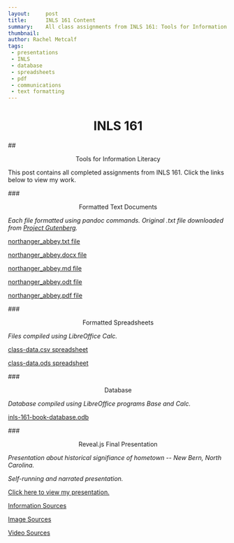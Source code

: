 ```yaml
---
layout:     post
title:      INLS 161 Content
summary:    All class assignments from INLS 161: Tools for Information Literacy.
thumbnail: 
author: Rachel Metcalf
tags:
 - presentations
 - INLS
 - database
 - spreadsheets
 - pdf
 - communications
 - text formatting
---
```


# <center>INLS 161</center>
##<center>Tools for Information Literacy</center>

This post contains all completed assignments from INLS 161. Click the links below to view my work.

###<center>Formatted Text Documents</center>

*Each file formatted using pandoc commands. Original .txt file downloaded from <a href="https://www.gutenberg.org/" target="_blank">Project Gutenberg</a>.* 

<a href="http://rcmetcalf.github.io/content/northanger_abbey.txt" target="_blank">northanger_abbey.txt file</a>

<a href="http://rcmetcalf.github.io/content/northanger_abbey.docx">northanger_abbey.docx file</a>

<a href="http://rcmetcalf.github.io/content/northanger_abbey" target="_blank">northanger_abbey.md file</a>

<a href="http://rcmetcalf.github.io/content/northanger_abbey.odt">northanger_abbey.odt file</a>

<a href="http://rcmetcalf.github.io/content/northanger_abbey.pdf" target="_blank">northanger_abbey.pdf file</a>

###<center>Formatted Spreadsheets</center>

*Files compiled using LibreOffice Calc.*

<a href="http://rcmetcalf.github.io/content/class-data.csv">class-data.csv spreadsheet</a>

<a href="http://rcmetcalf.github.io/content/class-data-1.ods">class-data.ods spreadsheet</a>

###<center>Database</center>

*Database compiled using LibreOffice programs Base and Calc.*

<a href="http://rcmetcalf.github.io/content/inls-161-book-database.odb">inls-161-book-database.odb</a>

###<center>Reveal.js Final Presentation</center>

*Presentation about historical signifiance of hometown -- New Bern, North Carolina.*

*Self-running and narrated presentation.*

<a href="http://rcmetcalf.github.io/inls161-revealjs-template" target="_blank">Click here to view my presentation.</a>

<a href="http://rcmetcalf.github.io/information-sources.txt" target="_blank">Information Sources</a>

<a href="http://rcmetcalf.github.io/image-sources.txt" target="_blank">Image Sources</a>

<a href="http://rcmetcalf.github.io/video-sources.txt" target="_blank">Video Sources</a>